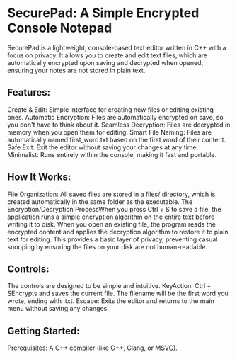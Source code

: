 # SecurePad: A Simple Encrypted Console Notepad
 SecurePad is a lightweight, console-based text editor written in C++ with a focus on privacy. It allows you to create and edit text files, which are automatically encrypted    upon saving and decrypted when opened, ensuring your notes are not stored in plain text.
## Features: 
  Create & Edit: Simple interface for creating new files or editing existing ones.
  Automatic Encryption: Files are automatically encrypted on save, so you don't have to think about it.
  Seamless Decryption: Files are decrypted in memory when you open them for editing.
  Smart File Naming: Files are automatically named first_word.txt based on the first word of their content.
  Safe Exit: Exit the editor without saving your changes at any time.
  Minimalist: Runs entirely within the console, making it fast and portable.
## How It Works:
  File Organization: All saved files are stored in a files/ directory, which is created automatically in the same folder as the executable.
  The Encryption/Decryption ProcessWhen you press Ctrl + S to save a file, the application runs a simple encryption algorithm on the entire text before writing it to disk.
  When you open an existing file, the program reads the encrypted content and applies the decryption algorithm to restore it to plain text for editing. This provides a basic     layer of privacy, preventing casual snooping by ensuring the files on your disk are not human-readable.
## Controls:
  The controls are designed to be simple and intuitive.
  KeyAction: Ctrl + SEncrypts and saves the current file. The filename will be the first word you wrote, ending with .txt.
  Escape: Exits the editor and returns to the main menu without saving any changes.
## Getting Started:
  Prerequisites: A C++ compiler (like G++, Clang, or MSVC).
